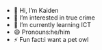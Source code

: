 - 👋 Hi, I’m Kaiden
- 👀 I’m interested in true crime
- 🌱 I’m currently learning ICT
- 😄 Pronouns:he/him
- ⚡ Fun fact:i want a pet owl

<!---
JTcomin/JTcomin is a ✨ special ✨ repository because its `README.md` (this file) appears on your GitHub profile.
You can click the Preview link to take a look at your changes.
--->
